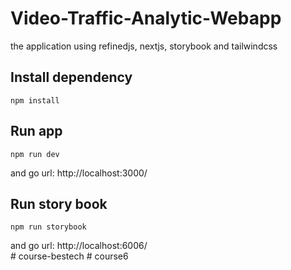 # Video-Traffic-Analytic-Webapp

the application using refinedjs, nextjs, storybook and tailwindcss

## Install dependency

    npm install

## Run app

    npm run dev

and go url: http://localhost:3000/   

## Run story book

    npm run storybook
and go url: http://localhost:6006/    
#   c o u r s e - b e s t e c h  
 #   c o u r s e 6  
 
